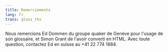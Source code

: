 ```yaml
---
title: Remerciements
lang: fr
trans: gloss_thx
---
```

Nous remercions Ed Dommen du groupe quaker de Genève pour l'usage de son glossaire, et Simon Grant de l'avoir converti en HTML. Avec toute question, contactez Ed en suisse au +41 22 774 1884.
